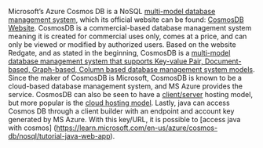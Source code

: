 Microsoft’s Azure Cosmos DB is a NoSQL [multi-model database management system](https://medium.com/@hubfly/detailed-introduction-to-azure-cosmos-db-46c88c5673f4), which its official website can be found: [CosmosDB Website](https://azure.microsoft.com/en-us/products/cosmos-db). CosmosDB is a commercial-based database management system meaning it is created for commercial uses only, comes at a price, and can only be viewed or modified by authorized users. Based on the website Redgate, and as stated in the beginning, CosmosDB is a [multi-model database management system that supports Key-value Pair, Document-based, Graph-based, Column based database management system models](https://www.red-gate.com/simple-talk/cloud/azure/overview-of-azure-cosmos-db/). Since the maker of CosmosDB is Microsoft, CosmosDB is known to be a cloud-based database management system, and MS Azure provides the service. CosmosDB can also be seen to have a [client/server](https://learn.microsoft.com/en-us/azure/cosmos-db/nosql/sdk-connection-modes) hosting model, but more popular is the [cloud hosting model](https://intellipaat.com/blog/what-is-azure-cosmos-db/). Lastly, java can access Cosmos DB through a client builder with an endpoint and account key generated by MS Azure. With this key/URL, it is possible to [access java with cosmos] (https://learn.microsoft.com/en-us/azure/cosmos-db/nosql/tutorial-java-web-app).
